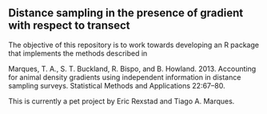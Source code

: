 ## Distance sampling in the presence of gradient with respect to transect

The objective of this repository is to work towards developing an R package that implements the methods described in

Marques, T. A., S. T. Buckland, R. Bispo, and B. Howland. 2013. Accounting for animal density gradients using independent information in distance sampling surveys. Statistical Methods and Applications 22:67–80.

This is currently a pet project by Eric Rexstad and Tiago A. Marques.


